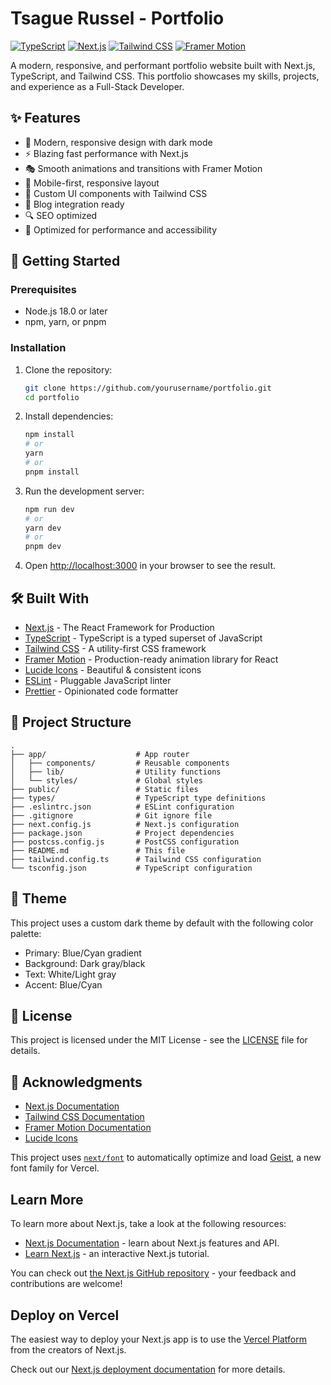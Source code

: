 # Tsague Russel - Portfolio

[![TypeScript](https://img.shields.io/badge/TypeScript-007ACC?style=for-the-badge&logo=typescript&logoColor=white)](https://www.typescriptlang.org/)
[![Next.js](https://img.shields.io/badge/Next.js-000000?style=for-the-badge&logo=nextdotjs&logoColor=white)](https://nextjs.org/)
[![Tailwind CSS](https://img.shields.io/badge/Tailwind_CSS-38B2AC?style=for-the-badge&logo=tailwind-css&logoColor=white)](https://tailwindcss.com/)
[![Framer Motion](https://img.shields.io/badge/Framer_Motion-0055FF?style=for-the-badge&logo=framer&logoColor=white)](https://www.framer.com/motion/)

A modern, responsive, and performant portfolio website built with Next.js, TypeScript, and Tailwind CSS. This portfolio showcases my skills, projects, and experience as a Full-Stack Developer.

## ✨ Features

- 🎨 Modern, responsive design with dark mode
- ⚡ Blazing fast performance with Next.js
- 🎭 Smooth animations and transitions with Framer Motion
- 📱 Mobile-first, responsive layout
- 🎨 Custom UI components with Tailwind CSS
- 📝 Blog integration ready
- 🔍 SEO optimized
- 🚀 Optimized for performance and accessibility

## 🚀 Getting Started

### Prerequisites

- Node.js 18.0 or later
- npm, yarn, or pnpm

### Installation

1. Clone the repository:
   ```bash
   git clone https://github.com/yourusername/portfolio.git
   cd portfolio
   ```

2. Install dependencies:
   ```bash
   npm install
   # or
   yarn
   # or
   pnpm install
   ```

3. Run the development server:
   ```bash
   npm run dev
   # or
   yarn dev
   # or
   pnpm dev
   ```

4. Open [http://localhost:3000](http://localhost:3000) in your browser to see the result.

## 🛠️ Built With

- [Next.js](https://nextjs.org/) - The React Framework for Production
- [TypeScript](https://www.typescriptlang.org/) - TypeScript is a typed superset of JavaScript
- [Tailwind CSS](https://tailwindcss.com/) - A utility-first CSS framework
- [Framer Motion](https://www.framer.com/motion/) - Production-ready animation library for React
- [Lucide Icons](https://lucide.dev/) - Beautiful & consistent icons
- [ESLint](https://eslint.org/) - Pluggable JavaScript linter
- [Prettier](https://prettier.io/) - Opinionated code formatter

## 📂 Project Structure

```
.
├── app/                    # App router
│   ├── components/         # Reusable components
│   ├── lib/                # Utility functions
│   └── styles/             # Global styles
├── public/                 # Static files
├── types/                  # TypeScript type definitions
├── .eslintrc.json          # ESLint configuration
├── .gitignore              # Git ignore file
├── next.config.js          # Next.js configuration
├── package.json            # Project dependencies
├── postcss.config.js       # PostCSS configuration
├── README.md               # This file
├── tailwind.config.ts      # Tailwind CSS configuration
└── tsconfig.json           # TypeScript configuration
```

## 🎨 Theme

This project uses a custom dark theme by default with the following color palette:

- Primary: Blue/Cyan gradient
- Background: Dark gray/black
- Text: White/Light gray
- Accent: Blue/Cyan

## 📝 License

This project is licensed under the MIT License - see the [LICENSE](LICENSE) file for details.

## 🙏 Acknowledgments

- [Next.js Documentation](https://nextjs.org/docs)
- [Tailwind CSS Documentation](https://tailwindcss.com/docs)
- [Framer Motion Documentation](https://www.framer.com/motion/)
- [Lucide Icons](https://lucide.dev/)

This project uses [`next/font`](https://nextjs.org/docs/app/building-your-application/optimizing/fonts) to automatically optimize and load [Geist](https://vercel.com/font), a new font family for Vercel.

## Learn More

To learn more about Next.js, take a look at the following resources:

- [Next.js Documentation](https://nextjs.org/docs) - learn about Next.js features and API.
- [Learn Next.js](https://nextjs.org/learn) - an interactive Next.js tutorial.

You can check out [the Next.js GitHub repository](https://github.com/vercel/next.js) - your feedback and contributions are welcome!

## Deploy on Vercel

The easiest way to deploy your Next.js app is to use the [Vercel Platform](https://vercel.com/new?utm_medium=default-template&filter=next.js&utm_source=create-next-app&utm_campaign=create-next-app-readme) from the creators of Next.js.

Check out our [Next.js deployment documentation](https://nextjs.org/docs/app/building-your-application/deploying) for more details.
